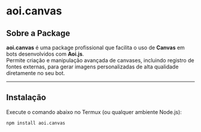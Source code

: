 # aoi.canvas

## Sobre a Package

**aoi.canvas** é uma package profissional que facilita o uso de **Canvas** em bots desenvolvidos com **Aoi.js**.  
Permite criação e manipulação avançada de canvases, incluindo registro de fontes externas, para gerar imagens personalizadas de alta qualidade diretamente no seu bot.

---

## Instalação

Execute o comando abaixo no Termux (ou qualquer ambiente Node.js):

```bash
npm install aoi.canvas
```
